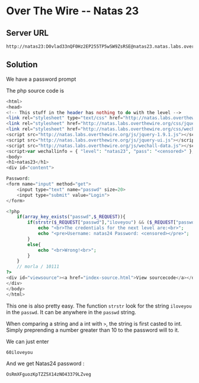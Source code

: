# Over The Wire -- Natas 23

## Server URL
```
http://natas23:D0vlad33nQF0Hz2EP255TP5wSW9ZsRSE@natas23.natas.labs.overthewire.org
```

## Solution
We have a password prompt

The php source code is 
```php
<html>
<head>
<!-- This stuff in the header has nothing to do with the level -->
<link rel="stylesheet" type="text/css" href="http://natas.labs.overthewire.org/css/level.css">
<link rel="stylesheet" href="http://natas.labs.overthewire.org/css/jquery-ui.css" />
<link rel="stylesheet" href="http://natas.labs.overthewire.org/css/wechall.css" />
<script src="http://natas.labs.overthewire.org/js/jquery-1.9.1.js"></script>
<script src="http://natas.labs.overthewire.org/js/jquery-ui.js"></script>
<script src="http://natas.labs.overthewire.org/js/wechall-data.js"></script><script src="http://natas.labs.overthewire.org/js/wechall.js"></script>
<script>var wechallinfo = { "level": "natas23", "pass": "<censored>" };</script></head>
<body>
<h1>natas23</h1>
<div id="content">

Password:
<form name="input" method="get">
    <input type="text" name="passwd" size=20>
    <input type="submit" value="Login">
</form>

<?php
    if(array_key_exists("passwd",$_REQUEST)){
        if(strstr($_REQUEST["passwd"],"iloveyou") && ($_REQUEST["passwd"] > 10 )){
            echo "<br>The credentials for the next level are:<br>";
            echo "<pre>Username: natas24 Password: <censored></pre>";
        }
        else{
            echo "<br>Wrong!<br>";
        }
    }
    // morla / 10111
?>  
<div id="viewsource"><a href="index-source.html">View sourcecode</a></div>
</div>
</body>
</html>
```

This one is also pretty easy.
The function `strstr` look for the string `iloveyou` in the `passwd`. It can be anywhere in the `passwd` string.

When comparing a string and a int with `>`, the string is first casted to int.
Simply preprending a number greater than 10 to the password will to it.

We can just enter
```
60iloveyou
```

And we get Natas24 password :
```
OsRmXFguozKpTZZ5X14zNO43379LZveg
```

